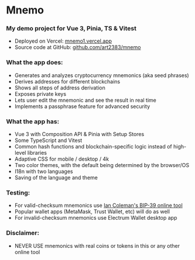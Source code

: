 # Mnemo

### My demo project for Vue 3, Pinia, TS & Vitest

- Deployed on Vercel: [mnemo1.vercel.app](https://mnemo1.vercel.app)
- Source code at GitHub: [github.com/art2383/mnemo](https://github.com/art2383/mnemo)

### What the app does:

- Generates and analyzes cryptocurrency mnemonics (aka seed phrases)
- Derives addresses for different blockchains
- Shows all steps of address derivation
- Exposes private keys
- Lets user edit the mnemonic and see the result in real time
- Implements a passphrase feature for advanced security

### What the app has:

- Vue 3 with Composition API & Pinia with Setup Stores
- Some TypeScript and Vitest
- Common hash functions and blockchain-specific logic instead of high-level libraries
- Adaptive CSS for mobile / desktop / 4k
- Two color themes, with the default being determined by the browser/OS
- I18n with two languages
- Saving of the language and theme

### Testing:

- For valid-checksum mnemonics use [Ian Coleman's BIP-39 online tool](https://iancoleman.io/bip39/)
- Popular wallet apps (MetaMask, Trust Wallet, etc) will do as well
- For invalid-checksum mnemonics use Electrum Wallet desktop app

### Disclaimer:

- NEVER USE mnemonics with real coins or tokens in this or any other online tool
